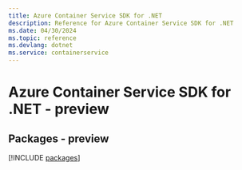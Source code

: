 ```yaml
---
title: Azure Container Service SDK for .NET
description: Reference for Azure Container Service SDK for .NET
ms.date: 04/30/2024
ms.topic: reference
ms.devlang: dotnet
ms.service: containerservice
---
```

# Azure Container Service SDK for .NET - preview
## Packages - preview
[!INCLUDE [packages](container-service-index.md)]